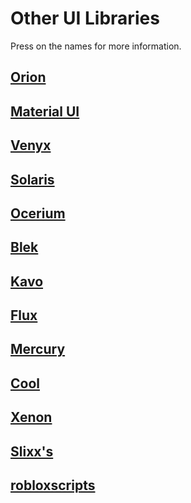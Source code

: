 # Other UI Libraries
Press on the names for more information.

## [Orion](https://v3rmillion.net/showthread.php?tid=1166983)
[](https://cdn.discordapp.com/attachments/987745547689558086/987745717487538226/unknown.png)

## [Material UI](https://v3rmillion.net/showthread.php?tid=1038510)
[](https://cdn.discordapp.com/attachments/987745547689558086/987747723627339786/unknown.png)

## [Venyx](https://v3rmillion.net/showthread.php?tid=1026479)
[](https://cdn.discordapp.com/attachments/987745547689558086/987746720572145756/unknown.png)

## [Solaris](https://v3rmillion.net/showthread.php?tid=1142474)
[](https://cdn.discordapp.com/attachments/896518195211546664/902308148021444618/VuBircv.png)

## [Ocerium](https://v3rmillion.net/showthread.php?tid=1167106)
[](https://cdn.discordapp.com/attachments/987745547689558086/987747200794759228/unknown.png)

## [Blek](https://v3rmillion.net/showthread.php?tid=1169302)
[](https://cdn.discordapp.com/attachments/855205067611570186/973414560423899146/unknown.png)

## [Kavo](https://v3rmillion.net/showthread.php?tid=1094901)
[](https://external-content.duckduckgo.com/iu/?u=https%3A%2F%2Fi.vgy.me%2F2aazQL.png)

## [Flux](https://v3rmillion.net/showthread.php?tid=1101621)
[](https://cdn.discordapp.com/attachments/987745547689558086/987748840696316044/unknown.png)

## [Mercury](https://v3rmillion.net/showthread.php?tid=1154995)
[](https://media.discordapp.net/attachments/929706675022233640/934234078998315028/unknown.png)

## [Cool](https://v3rmillion.net/showthread.php?tid=1151036)
[](https://external-content.duckduckgo.com/iu/?u=https%3A%2F%2Fi.imgur.com%2Flasy7o9.png)

## [Xenon](https://v3rmillion.net/showthread.php?tid=1124739)
[](https://external-content.duckduckgo.com/iu/?u=https%3A%2F%2Fi.vgy.me%2FvWIQzx.png)

## [Slixx's](https://v3rmillion.net/showthread.php?tid=1174406)
[](https://external-content.duckduckgo.com/iu/?u=https%3A%2F%2Fi.imgur.com%2F3QLpyAD.png)

## [robloxscripts](https://v3rmillion.net/showthread.php?tid=1112691)
[](https://cdn.discordapp.com/attachments/633360887813505054/835950845203316756/unknown.png)